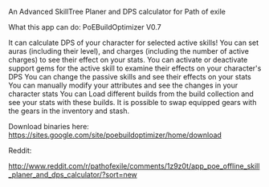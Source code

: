 An Advanced SkillTree Planer and DPS calculator for Path of exile

What this app can do: PoEBuildOptimizer V0.7

It can calculate DPS of your character for selected active skills!
You can set auras (including their level), and charges (including the number of active charges) to see their effect on your stats.
You can activate or deactivate support gems for the active skill to examine their effects on your character's DPS
You can change the passive skills and see their effects on your stats
You can manually modify your attributes and see the changes in your character stats
You can Load different builds from the build collection and see your stats with these builds.
It is possible to swap equipped gears with the gears in the inventory and stash.

Download binaries here:
https://sites.google.com/site/poebuildoptimizer/home/download

Reddit:

http://www.reddit.com/r/pathofexile/comments/1z9z0t/app_poe_offline_skill_planer_and_dps_calculator/?sort=new